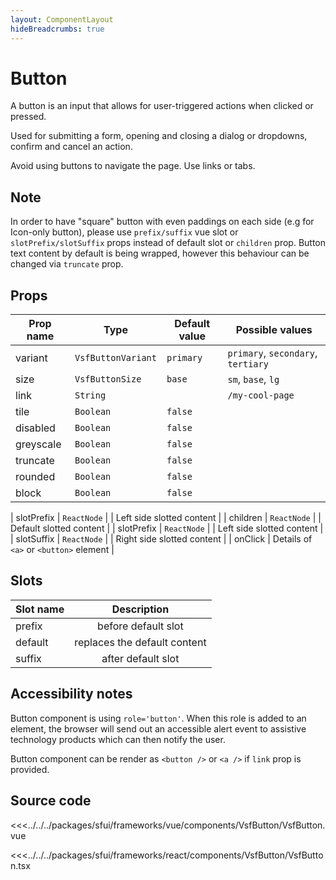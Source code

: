 ```yaml
---
layout: ComponentLayout
hideBreadcrumbs: true
---
```

# Button

A button is an input that allows for user-triggered actions when clicked or pressed.

Used for submitting a form, opening and closing a dialog or dropdowns, confirm and cancel an action.

Avoid using buttons to navigate the page. Use links or tabs.

## Note

In order to have "square" button with even paddings on each side (e.g for Icon-only button), please use `prefix/suffix` vue slot or `slotPrefix/slotSuffix` props instead of default slot or `children` prop.
Button text content by default is being wrapped, however this behaviour can be changed via `truncate` prop.

<Generate />

## Props

| Prop name | Type                | Default value | Possible values                    |
| --------- | ------------------- | ------------- | ---------------------------------- |
| variant   | `VsfButtonVariant` | `primary`     | `primary`, `secondary`, `tertiary` |
| size      | `VsfButtonSize`    | `base`        | `sm`, `base`, `lg`                 |
| link      | `String`            |               | `/my-cool-page`                    |
| tile      | `Boolean`           | `false`       |                                    |
| disabled  | `Boolean`           | `false`       |                                    |
| greyscale | `Boolean`           | `false`       |                                    |
| truncate  | `Boolean`           | `false`       |                                    |
| rounded   | `Boolean`           | `false`       |                                    |
| block     | `Boolean`           | `false`       |                                    |
<!-- react -->
| slotPrefix | `ReactNode` | | Left side slotted content |
| children | `ReactNode` | | Default slotted content |
| slotPrefix | `ReactNode` | | Left side slotted content |
| slotSuffix | `ReactNode` | | Right side slotted content |
| onClick     | Details of `<a>` or `<button>` element |
<!-- end react -->

<!-- vue -->
## Slots

| Slot name |         Description          |
| --------- | :--------------------------: |
| prefix    |     before default slot      |
| default   | replaces the default content |
| suffix    |      after default slot      |
<!-- end vue -->

## Accessibility notes

Button component is using `role='button'`. When this role is added to an element, the browser will send out an accessible alert event to assistive technology products which can then notify the user.

Button component can be render as `<button />` or `<a />` if `link` prop is provided.

## Source code

<!-- vue -->
<<<../../../packages/sfui/frameworks/vue/components/VsfButton/VsfButton.vue
<!-- end vue -->
<!-- react -->
<<<../../../packages/sfui/frameworks/react/components/VsfButton/VsfButton.tsx
<!-- end react -->
